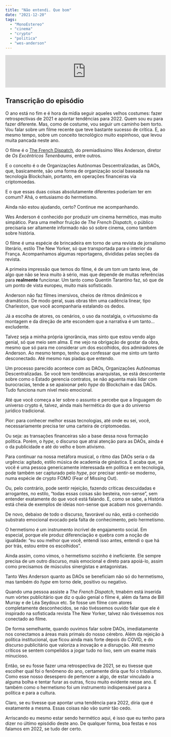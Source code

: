 ```yaml
---
title: "Não entendi. Que bom"
date: "2021-12-20"
tags: 
  - "MonoEstereo"
  - "cinema"
  - "crypto"
  - "politica"
  - "wes-anderson"
---
```


<iframe src="https://anchor.fm/MonoEstéreo/embed/episodes/No-entendi--Que-bom-e1bvssp" height="102px" width="100%" frameborder="0" scrolling="no"></iframe>

## Transcrição do episódio

O ano está no fim e é hora da mídia seguir aqueles velhos costumes: fazer retrospectivas de 2021 e apontar tendências para 2022. Quem sou eu para fazer diferente. Mas, como de costume, vou seguir um caminho bem torto. Vou falar sobre um filme recente que teve bastante sucesso de crítica. E, ao mesmo tempo, sobre um conceito tecnológico muito espinhoso, que levou muita pancada neste ano.

O filme é o [The French Dispatch](https://en.wikipedia.org/wiki/The_French_Dispatch), do premiadíssimo Wes Anderson, diretor de _Os Excêntricos Tenenbaums_, entre outros.

E o conceito é o de Organizações Autônomas Descentralizadas, as DAOs, que, basicamente, são uma forma de organização social baseada na tecnologia Blockchain, portanto, em operações financeiras via criptomoedas.

E o que essas duas coisas absolutamente diferentes poderiam ter em comum? Ahá, o entusiasmo do hermetismo.

Ainda não estou ajudando, certo? Continue me acompanhando.

Wes Anderson é conhecido por produzir um cinema hermético, mas muito simpático. Para uma melhor fruição de _The French Dispatch_, o público precisaria ser altamente informado não só sobre cinema, como também sobre história.

O filme é uma espécie de brincadeira em torno de uma revista de jornalismo literário, estilo The New Yorker, só que transportada para o interior da França. Acompanhamos algumas reportagens, divididas pelas seções da revista.

A primeira impressão que temos do filme, é de um tom um tanto leve, de algo que não se leva muito à sério, mas que depende de muitas referências para **realmente** funcionar. Um tanto como Quentin Tarantino faz, só que de um ponto de vista europeu, muito mais sofisticado.

Anderson não faz filmes imersivos, cheios de ritmos dinâmicos e dramáticos. De modo geral, suas obras têm uma cadência linear, tipo Charleston, que você acompanharia estalando os dedos.

Já a escolha de atores, os cenários, o uso da nostalgia, o virtuosismo da montagem e da direção de arte escondem que a narrativa é um tanto… excludente.

Talvez seja a minha própria ignorância, mas sinto que estou vendo algo genial, só que meio sem alma. E me vejo na obrigação de gostar da obra, mesmo que só para me considerar um dos escolhidos, dos admiradores de Anderson. Ao mesmo tempo, tenho que confessar que me sinto um tanto desconectado. Até mesmo nas piadas que entendo.

Um processo parecido acontece com as DAOs, Organizações Autônomas Descentralizadas. Se você tem tendências anarquistas, se está descontente sobre como o Estado gerencia contratos, se não aguenta mais lidar com burocracias, tende a se apaixonar pelo _hype_ do Blockchain e das DAOs. Tudo funciona num nível meio emocional.

Até que você começa a ler sobre o assunto e percebe que a linguagem do universo crypto é, talvez, ainda mais hermética do que a do universo jurídico tradicional.

Pior: para conhecer melhor essas tecnologias, até onde eu sei, você, necessariamente precisa ter uma carteira de criptomoedas.

Ou seja: as transações financeiras são a base dessa nova formação política. Porém, o _hype_, o discurso que atrai atenção para as DAOs, ainda é o da publicidade e até do velho e bom ativismo.

Para continuar na nossa metáfora musical, o ritmo das DAOs seria o da urgência: agitado, estilo música de academia de ginástica. E acaba que, se você é uma pessoa genericamente interessada em política e em tecnologia, pode também ser capturado pelo _hype_, por precisar sentir-se moderno, numa espécie de crypto FOMO (Fear of Missing Out).

Ou, pelo contrário, pode sentir rejeição, fazendo críticas descuidadas e arrogantes, no estilo, “todas essas coisas são besteira, non-sense”, sem entender exatamente do que você está falando. E, como se sabe, a História está cheia de exemplos de ideias non-sense que acabam nos governando.

De novo, debaixo de todo o discurso, favorável ou não, está o conhecido substrato emocional evocado pela falta de conhecimento, pelo hermetismo.

O hermetismo é um instrumento incrível de engajamento social. Em especial, porque ele produz diferenciação e quebra com a noção de igualdade: “eu sou melhor que você, entendi isso antes, entendi o que há por trás, estou entre os escolhidos”.

Ainda assim, como vimos, o hermetismo sozinho é ineficiente. Ele sempre precisa de um outro discurso, mais emocional e direto para apoiá-lo, assim como precisamos de músculos sinergistas e antagonistas.

Tanto Wes Anderson quanto as DAOs se beneficiam não só do hermetismo, mas também do _hype_ em torno dele, positivo ou negativo.

Quando uma pessoa assiste a _The French Dispatch_, tmabém está inserida num vórtex publicitário que diz o quão genial o filme é, além da fama de Bill Murray e de Léa Seydoux etc. Se fosse um filme com atores completamente desconhecidos, se não tivéssemos ouvido falar que ele é inspirado na sofisticada revista The New Yorker, talvez não tivéssemos nos conectado ao filme.

De forma semelhante, quando ouvimos falar sobre DAOs, imediatamente nos conectamos a áreas mais primais do nosso cérebro. Além da rejeição à política institucional, que ficou ainda mais forte depois do COVID, e do discurso publicitário que valoriza a inovação e a disrupção. Até mesmo críticos se sentem compelidos a jogar tudo no lixo, sem um exame mais minucioso.

Então, se eu fosse fazer uma retrospectiva de 2021, se eu tivesse que escolher qual foi o fenômeno do ano, certamente diria que foi o tribalismo. Como esse nosso desespero de pertencer a algo, de estar vinculado a alguma bolha e tentar furar as outras, ficou muito evidente nesse ano. E também como o hermetismo foi um instrumento indispensável para a política e para a cultura.

Claro, se eu tivesse que apontar uma tendência para 2022, diria que é exatamente a mesma. Essas coisas não vão sumir tão cedo.

Arriscando eu mesmo estar sendo hermético aqui, é isso que eu tenho para dizer no último episódio deste ano. De qualquer forma, boa festas e nos falamos em 2022, se tudo der certo.
